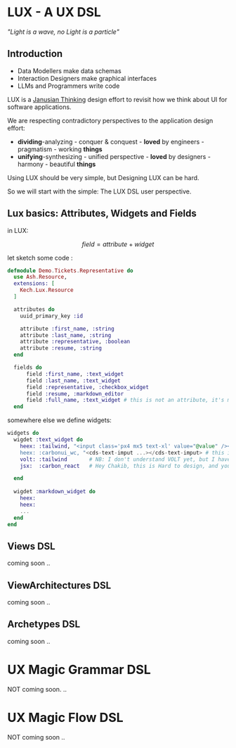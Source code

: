 # LUX - A UX DSL

*"Light is a wave, no Light is a particle"*

## Introduction

- Data Modellers make data schemas
- Interaction Designers make graphical interfaces
- LLMs and Programmers write code

LUX is a [Janusian Thinking](https://www.creativitypost.com/article/janusian_thinking) design effort to revisit how we think about UI for software applications.

We are respecting contradictory perspectives to the application design effort: 
- **dividing**-analyzing - conquer & conquest - **loved** by engineers - pragmatism - working **things**
- **unifying**-synthesizing - unified perspective - **loved** by designers - harmony - beautiful **things**

Using LUX should be very simple, but Designing LUX can be hard.

So we will start with the simple: The LUX DSL user perspective.

## Lux basics: Attributes, Widgets and Fields

in LUX:

$$field = attribute + widget$$

let sketch some code :

```elixir
defmodule Demo.Tickets.Representative do
  use Ash.Resource,
  extensions: [
    Kech.Lux.Resource
  ]

  attributes do
    uuid_primary_key :id

    attribute :first_name, :string
    attribute :last_name, :string
    attribute :representative, :boolean
    attribute :resume, :string
  end

  fields do
      field :first_name, :text_widget 
      field :last_name, :text_widget
      field :representative, :checkbox_widget
      field :resume, :markdown_editor
      field :full_name, :text_widget # this is not an attribute, it's maybe calculation
  end
```

somewhere else we define widgets:
```elixir
widgets do
  wigdet :text_widget do
    heex: :tailwind, "<input class='px4 mx5 text-xl' value="@value" /><input>  # this is easy to design
    heex: :carbonui_wc, "<cds-text-imput ...></cds-text-imput> # this is easy to design
    volt: :tailwind       # NB: I don't understand VOLT yet, but I have to consider it, for the love of ash
    jsx:  :carbon_react   # Hey Chakib, this is Hard to design, and you promised we stay simple ! lol

  end  
  
  wigdet :markdown_widget do
    heex:
    heex:
    ...
  end  
end
```

## Views DSL 
coming soon
..
## ViewArchitectures DSL
coming soon
..
## Archetypes DSL
coming soon
..

# UX Magic Grammar DSL
NOT coming soon. 
..

# UX Magic Flow DSL
NOT coming soon
..

